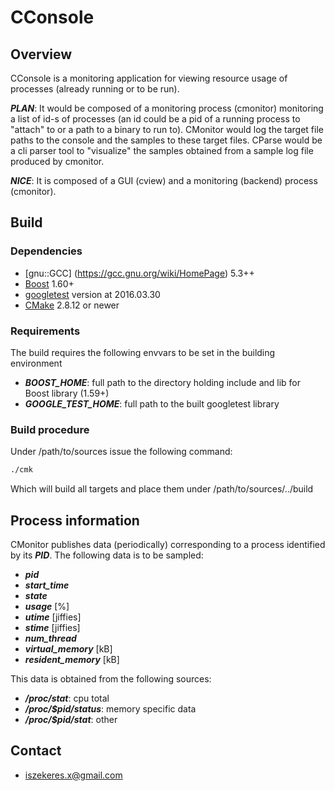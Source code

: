 # CConsole #

## Overview ##

CConsole is a monitoring application for viewing resource usage of processes (already running or to be run).

***PLAN***: It would be composed of a monitoring process (cmonitor) monitoring a list of id-s of processes (an id
could be a pid of a running process to "attach" to or a path to a binary to run to). CMonitor would log the 
target file paths to the console and the samples to these target files. CParse would be a cli parser tool to
"visualize" the samples obtained from a sample log file produced by cmonitor.


***NICE***: It is composed of a GUI (cview) and a monitoring (backend) process (cmonitor).


## Build ##
### Dependencies ###

* [gnu::GCC] (https://gcc.gnu.org/wiki/HomePage) 5.3++
* [Boost](http://www.boost.org/) 1.60+
* [googletest](https://github.com/google/googletest) version at 2016.03.30
* [CMake](https://cmake.org/) 2.8.12 or newer


### Requirements ###

The build requires the following envvars to be set in the building environment
* ***BOOST_HOME***: full path to the directory holding include and lib for Boost library (1.59+)
* ***GOOGLE_TEST_HOME***: full path to the built googletest library


### Build procedure ###

Under /path/to/sources issue the following command:

```bash
./cmk
```

Which will build all targets and place them under /path/to/sources/../build


## Process information ##

CMonitor publishes data (periodically) corresponding to a process identified by its ***PID***. The following data is to be sampled:
* ***pid***
* ***start_time***
* ***state***
* ***usage*** [%]
* ***utime*** [jiffies]
* ***stime*** [jiffies]
* ***num_thread***
* ***virtual_memory***  [kB]
* ***resident_memory*** [kB]

This data is obtained from the following sources:
* ***/proc/stat***: cpu total 
* ***/proc/$pid/status***: memory specific data
* ***/proc/$pid/stat***: other

## Contact ##

* iszekeres.x@gmail.com

